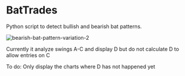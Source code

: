 # BatTrades
Python script to detect bullish and bearish bat patterns.

![bearish-bat-pattern-variation-2](https://github.com/user-attachments/assets/78039532-4a73-4d89-adc7-73256049c4d4)

Currently it analyze swings A-C and display D but do not calculate D to allow entries on C

To do:
Only display the charts where D has not happened yet
